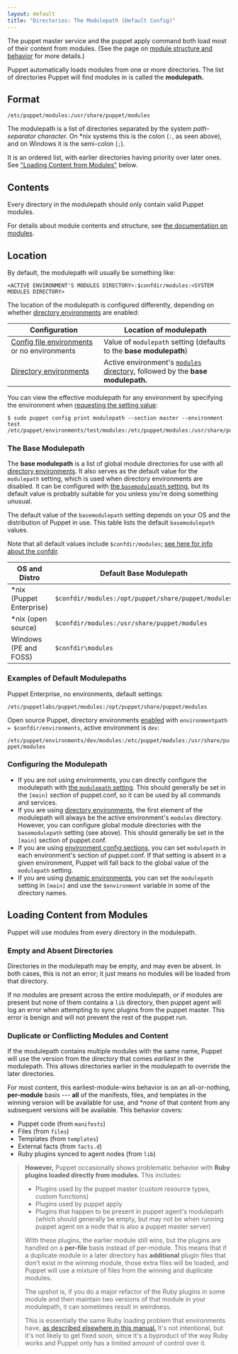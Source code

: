 ```yaml
---
layout: default
title: "Directories: The Modulepath (Default Config)"
---
```


[module_fundamentals]: ./modules_fundamentals.html
[config file environments]: ./environments_classic.html
[directory environments]: ./environments.html
[env_modules]: ./environments.html#setting-up-environments-on-a-puppet-master
[confdir]: ./dirs_confdir.html
[basemodulepath_setting]: /references/3.5.latest/configuration.html#basemodulepath
[modulepath_setting]: /references/3.5.latest/configuration.html#modulepath
[environment config sections]: ./environments_classic.html#environment-config-sections
[dynamic environments]: ./environments_classic.html#dynamic-environments
[config_print]: ./config_print.html
[enable_dir_envs]: ./environments.html#enabling-directory-environments

The puppet master service and the puppet apply command both load most of their content from modules. (See the page on [module structure and behavior][module_fundamentals] for more details.)

Puppet automatically loads modules from one or more directories. The list of directories Puppet will find modules in is called the **modulepath.**

## Format

`/etc/puppet/modules:/usr/share/puppet/modules`

The modulepath is a list of directories separated by the system _path-separator character._ On \*nix systems this is the colon (`:`, as seen above), and on Windows it is the semi-colon (`;`).

It is an ordered list, with earlier directories having priority over later ones. See ["Loading Content from Modules"][inpage_loading] below.

## Contents

Every directory in the modulepath should only contain valid Puppet modules.

For details about module contents and structure, see [the documentation on modules][module_fundamentals].

## Location

By default, the modulepath will usually be something like:

`<ACTIVE ENVIRONMENT'S MODULES DIRECTORY>:$confdir/modules:<SYSTEM MODULES DIRECTORY>`

The location of the modulepath is configured differently, depending on whether [directory environments][] are enabled:

Configuration                                   | Location of modulepath
------------------------------------------------|-----------------------
[Config file environments][] or no environments | Value of `modulepath` setting (defaults to the **base modulepath**)
[Directory environments][]                      | Active environment's [`modules` directory][env_modules], followed by the **base modulepath.**

You can view the effective modulepath for any environment by specifying the environment when [requesting the setting value][config_print]:

    $ sudo puppet config print modulepath --section master --environment test
    /etc/puppet/environments/test/modules:/etc/puppet/modules:/usr/share/puppet/modules

### The Base Modulepath

The **base modulepath** is a list of global module directories for use with all [directory environments][]. It also serves as the default value for the `modulepath` setting, which is used when directory environments are disabled. It can be configured with [the `basemodulepath` setting][basemodulepath_setting], but its default value is probably suitable for you unless you're doing something unusual.

The default value of the `basemodulepath` setting depends on your OS and the distribution of Puppet in use. This table lists the default `basemodulepath` values.

Note that all default values include `$confdir/modules`; [see here for info about the confdir][confdir].

OS and Distro             | Default Base Modulepath
--------------------------|----------------------------------------------------
\*nix (Puppet Enterprise) | `$confdir/modules:/opt/puppet/share/puppet/modules`
\*nix (open source)       | `$confdir/modules:/usr/share/puppet/modules`
Windows (PE and FOSS)     | `$confdir\modules`

### Examples of Default Modulepaths

Puppet Enterprise, no environments, default settings:

`/etc/puppetlabs/puppet/modules:/opt/puppet/share/puppet/modules`

Open source Puppet, directory environments [enabled][enable_dir_envs] with `environmentpath = $confdir/environments`, active environment is `dev`:

`/etc/puppet/environments/dev/modules:/etc/puppet/modules:/usr/share/puppet/modules`


### Configuring the Modulepath

* If you are not using environments, you can directly configure the modulepath with [the `modulepath` setting][modulepath_setting]. This should generally be set in the `[main]` section of puppet.conf, so it can be used by all commands and services.
* If you are using [directory environments][], the first element of the modulepath will always be the active environment's `modules` directory. However, you can configure global module directories with the `basemodulepath` setting (see above). This should generally be set in the `[main]` section of puppet.conf.
* If you are using [environment config sections][], you can set `modulepath` in each environment's section of puppet.conf. If that setting is absent in a given environment, Puppet will fall back to the global value of the `modulepath` setting.
* If you are using [dynamic environments][], you can set the `modulepath` setting in `[main]` and use the `$environment` variable in some of the directory names.


## Loading Content from Modules

[inpage_loading]: #loading-content-from-modules

Puppet will use modules from every directory in the modulepath.

### Empty and Absent Directories

Directories in the modulepath may be empty, and may even be absent. In both cases, this is not an error; it just means no modules will be loaded from that directory.

If no modules are present across the entire modulepath, or if modules are present but none of them contains a `lib` directory, then puppet agent will log an error when attempting to sync plugins from the puppet master. This error is benign and will not prevent the rest of the puppet run.

### Duplicate or Conflicting Modules and Content

If the modulepath contains multiple modules with the same name, Puppet will use the version from the directory that comes _earliest_ in the modulepath. This allows directories earlier in the modulepath to override the later directories.

For most content, this earliest-module-wins behavior is on an all-or-nothing, **per-module** basis --- **all** of the manifests, files, and templates in the winning version will be available for use, and **none* of that content from any subsequent versions will be available. This behavior covers:

- Puppet code (from `manifests`)
- Files (from `files`)
- Templates (from `templates`)
- External facts (from `facts.d`)
- Ruby plugins synced to agent nodes (from `lib`)

> **However,** Puppet occasionally shows problematic behavior with **Ruby plugins loaded directly from modules.** This includes:
>
> - Plugins used by the puppet master (custom resource types, custom functions)
> - Plugins used by puppet apply
> - Plugins that happen to be present in puppet agent's modulepath (which should generally be empty, but may not be when running puppet agent on a node that is also a puppet master server)
>
> With these plugins, the earlier module still wins, but the plugins are handled on a **per-file** basis instead of per-module. This means that if a duplicate module in a later directory has **additional** plugin files that don't exist in the winning module, those extra files will be loaded, and Puppet will use a mixture of files from the winning and duplicate modules.
>
> The upshot is, if you do a major refactor of the Ruby plugins in some module and then maintain two versions of that module in your modulepath, it can sometimes result in weirdness.
>
> This is essentially the same Ruby loading problem that environments have, [as described elsewhere in this manual.](./environments_limitations.html#plugins-running-on-the-puppet-master-are-weird) It's not intentional, but it's not likely to get fixed soon, since it's a byproduct of the way Ruby works and Puppet only has a limited amount of control over it.

